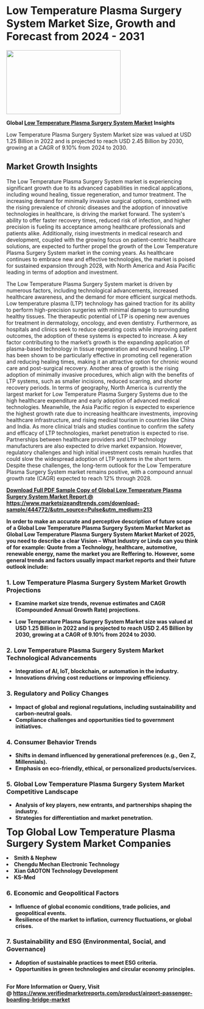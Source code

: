 <H1>Low Temperature Plasma Surgery System Market Size, Growth and Forecast from 2024 - 2031</H1><img class="aligncenter size-medium wp-image-584254" src="https://thirdeyenews.in/wp-content/uploads/2024/09/Global-Market-Research-300x168.jpeg" alt="" width="300" height="168" /><p><strong>Global&nbsp;<a href="https://www.marketsizeandtrends.com/download-sample/444772/&amp;utm_source=Pulse&amp;utm_medium=213">Low Temperature Plasma Surgery System Market</a> Insights</strong></p><p>Low Temperature Plasma Surgery System Market size was valued at USD 1.25 Billion in 2022 and is projected to reach USD 2.45 Billion by 2030, growing at a CAGR of 9.10% from 2024 to 2030.</p><p><h2>Market Growth Insights</h2> <p>The Low Temperature Plasma Surgery System market is experiencing significant growth due to its advanced capabilities in medical applications, including wound healing, tissue regeneration, and tumor treatment. The increasing demand for minimally invasive surgical options, combined with the rising prevalence of chronic diseases and the adoption of innovative technologies in healthcare, is driving the market forward. The system's ability to offer faster recovery times, reduced risk of infection, and higher precision is fueling its acceptance among healthcare professionals and patients alike. Additionally, rising investments in medical research and development, coupled with the growing focus on patient-centric healthcare solutions, are expected to further propel the growth of the Low Temperature Plasma Surgery System market in the coming years. As healthcare continues to embrace new and effective technologies, the market is poised for sustained expansion through 2028, with North America and Asia Pacific leading in terms of adoption and investment.</p> <p><strong><a href="#"></a></strong></p> <p>The Low Temperature Plasma Surgery System market is driven by numerous factors, including technological advancements, increased healthcare awareness, and the demand for more efficient surgical methods. Low temperature plasma (LTP) technology has gained traction for its ability to perform high-precision surgeries with minimal damage to surrounding healthy tissues. The therapeutic potential of LTP is opening new avenues for treatment in dermatology, oncology, and even dentistry. Furthermore, as hospitals and clinics seek to reduce operating costs while improving patient outcomes, the adoption of these systems is expected to increase. A key factor contributing to the market’s growth is the expanding application of plasma-based technology in tissue regeneration and wound healing. LTP has been shown to be particularly effective in promoting cell regeneration and reducing healing times, making it an attractive option for chronic wound care and post-surgical recovery. Another area of growth is the rising adoption of minimally invasive procedures, which align with the benefits of LTP systems, such as smaller incisions, reduced scarring, and shorter recovery periods. In terms of geography, North America is currently the largest market for Low Temperature Plasma Surgery Systems due to the high healthcare expenditure and early adoption of advanced medical technologies. Meanwhile, the Asia Pacific region is expected to experience the highest growth rate due to increasing healthcare investments, improving healthcare infrastructure, and rising medical tourism in countries like China and India. As more clinical trials and studies continue to confirm the safety and efficacy of LTP technologies, market penetration is expected to rise. Partnerships between healthcare providers and LTP technology manufacturers are also expected to drive market expansion. However, regulatory challenges and high initial investment costs remain hurdles that could slow the widespread adoption of LTP systems in the short term. Despite these challenges, the long-term outlook for the Low Temperature Plasma Surgery System market remains positive, with a compound annual growth rate (CAGR) expected to reach 12% through 2028.</p> <p><strong><a href="#"></p><p><span class=""><strong>Download Full PDF Sample Copy of Global Low Temperature Plasma Surgery System Market Report</strong> @ <a href="https://www.marketsizeandtrends.com/download-sample/444772/&amp;utm_source=Pulse&amp;utm_medium=213" target="_blank">https://www.marketsizeandtrends.com/download-sample/444772/&amp;utm_source=Pulse&amp;utm_medium=213</a></span></p><p>In order to make an accurate and perceptive description of future scope of a Global&nbsp;Low Temperature Plasma Surgery System Market Market as Global&nbsp;Low Temperature Plasma Surgery System Market Market of 2025, you need to describe a clear Vision &ndash; What Industry or Linda can you think of for example: Quote from a Technology, healthcare, automotive, renewable energy, name the market you are Reffering to. However, some general trends and factors usually impact market reports and their future outlook include:</p><h3>1.&nbsp;<strong>Low Temperature Plasma Surgery System Market Growth Projections</strong></h3><ul><li>Examine market size trends, revenue estimates and CAGR (Compounded Annual Growth Rate) projections.</li><li><p>Low Temperature Plasma Surgery System Market size was valued at USD 1.25 Billion in 2022 and is projected to reach USD 2.45 Billion by 2030, growing at a CAGR of 9.10% from 2024 to 2030.</p></li></ul><h3>2.&nbsp;<strong>Low Temperature Plasma Surgery System Market Technological Advancements</strong></h3><ul><li>Integration of AI, IoT, blockchain, or automation in the industry.</li><li>Innovations driving cost reductions or improving efficiency.</li></ul><h3>3.&nbsp;<strong>Regulatory and Policy Changes</strong></h3><ul><li>Impact of global and regional regulations, including sustainability and carbon-neutral goals.</li><li>Compliance challenges and opportunities tied to government initiatives.</li></ul><h3>4.&nbsp;<strong>Consumer Behavior Trends</strong></h3><ul><li>Shifts in demand influenced by generational preferences (e.g., Gen Z, Millennials).</li><li>Emphasis on eco-friendly, ethical, or personalized products/services.</li></ul><h3>5.&nbsp;<strong>Global Low Temperature Plasma Surgery System Market Competitive Landscape</strong></h3><ul><li>Analysis of key players, new entrants, and partnerships shaping the industry.</li><li>Strategies for differentiation and market penetration.</li></ul><p data-pm-slice="1 1 []"><span style="color: inherit; font-family: inherit; font-size: 25px;">Top Global Low Temperature Plasma Surgery System Market Companies</span></p><div class="" data-test-id=""><p><li>Smith & Nephew</li><li> Chengdu Mechan Electronic Technology</li><li> Xian GAOTON Technology Development</li><li> KS-Med</li></p></div><h3>6.&nbsp;<strong>Economic and Geopolitical Factors</strong></h3><ul><li>Influence of global economic conditions, trade policies, and geopolitical events.</li><li>Resilience of the market to inflation, currency fluctuations, or global crises.</li></ul><h3>7.&nbsp;<strong>Sustainability and ESG (Environmental, Social, and Governance)</strong></h3><ul><li>Adoption of sustainable practices to meet ESG criteria.</li><li>Opportunities in green technologies and circular economy principles.</li></ul><h2><strong style="font-size: 14px;">For More Information or Query, Visit @&nbsp;</strong><a style="background-color: #ffffff; font-size: 14px;" href="https://www.marketsizeandtrends.com/report/low-temperature-plasma-surgery-system-market/" target="_blank">https://www.verifiedmarketreports.com/product/airport-passenger-boarding-bridge-market</a></h2>

